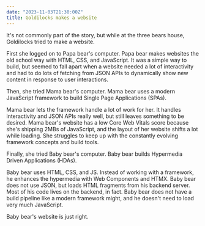```yaml
---
date: "2023-11-03T21:30:00Z"
title: Goldilocks makes a website
---
```


It's not commonly part of the story, but while at the three bears house, Goldilocks tried to make a website.

First she logged on to Papa bear's computer. Papa bear makes websites the old school way with HTML, CSS, and JavaScript. It was a simple way to build, but seemed to fall apart when a website needed a lot of interactivity and had to do lots of fetching from JSON APIs to dynamically show new content in response to user interactions.

Then, she tried Mama bear's computer. Mama bear uses a modern JavaScript framework to build Single Page Applications (SPAs).

Mama bear lets the framework handle a lot of work for her. It handles interactivity and JSON APIs really well, but still leaves something to be desired. Mama bear's website has a low Core Web Vitals score because she's shipping 2MBs of JavaScript, and the layout of her website shifts a lot while loading. She struggles to keep up with the constantly evolving framework concepts and build tools.

Finally, she tried Baby bear's computer. Baby bear builds Hypermedia Driven Applications (HDAs).

Baby bear uses HTML, CSS, and JS. Instead of working with a framework, he enhances the hypermedia with Web Components and HTMX. Baby bear does not use JSON, but loads HTML fragments from his backend server. Most of his code lives on the backend, in fact. Baby bear does not have a build pipeline like a modern framework might, and he doesn't need to load very much JavaScript.

Baby bear's website is just right.
